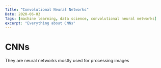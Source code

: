 ```yaml
---
Title: "Convolutional Neural Networks"
Date: 2020-06-03
Tags: [machine learning, data science, convolutional neural networks]
excerpt: "Everything about CNNs"
---
```


# CNNs

They are neural networks mostly used for processing images
